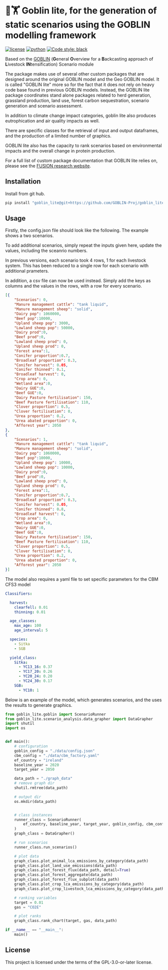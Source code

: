 # 🧌🏋️ Goblin lite, for the generation of static scenarios using the GOBLIN modelling framework

[![license](https://img.shields.io/badge/License-GPL%203.0-red)](https://github.com/GOBLIN-Proj/goblin_lite/blob/0.1.0/LICENSE)
[![python](https://img.shields.io/badge/python-3.9-blue?logo=python&logoColor=white)](https://github.com/GOBLIN-Proj/goblin_lite)
[![Code style: black](https://img.shields.io/badge/code%20style-black-000000.svg)](https://github.com/psf/black)

Based on the [GOBLIN](https://gmd.copernicus.org/articles/15/2239/2022/) (**G**eneral **O**verview for a **B**ackcasting approach of **L**ivestock **IN**tensification) Scenario module

The package makes use of several other custom packages that are designed around the original GOBLIN model and the Geo GOBLIN model. It is called "GOBLIN lite" more so for the fact that it does not rely on heavy code base found in previous GOBLIN models. Instead, the GOBLIN lite package coordinates stand alone packages related to herd generation, grassland production, land use, forest carbon sequestration, scenario generation and scenario assessment. 

In addition to climate change impact categories, goblin lite also produces eutrophication and air quality impacts as well. 

There are specific classes for the retrieval of input and output dataframes, and the production of a limited number of graphics. 

GOBLIN lite also has the capacity to rank scenarios based on environmental impacts and the overall change in protein production. 

For a full list of custom package documentation that GOBLIN lite relies on, please see the [FUSION research website](https://fusion-research.eu/goblin-package-documentation.html#goblin-package-documentation).

## Installation

Install from git hub. 

```bash
pip install "goblin_lite@git+https://github.com/GOBLIN-Proj/goblin_lite.git@main" 

```

## Usage
Firstly, the config.json file should look like the following. The example shows a two scenarios. 

To add additional scenarios, simply repeat the inputs given here, update the values, including the sceanrio numbers. 

In previous versions, each scenario took 4 rows, 1 for each livestock system. This has been reduced to a single row for each 
scenario with additional prameters. 

In addition, a csv file can now be used instead. Simply add the keys as columns and the values in the rows, with a row for every scenario.
```json
[{
    "Scenarios": 0,
    "Manure management cattle": "tank liquid",
    "Manure management sheep": "solid",
    "Dairy pop": 1060000,
    "Beef pop":10000,
    "Upland sheep pop": 3000,
    "Lowland sheep pop": 50000,
    "Dairy prod":0,
    "Beef prod":0,
    "Lowland sheep prod": 0,
    "Upland sheep prod": 0,
    "Forest area":1,
    "Conifer proportion":0.7,
    "Broadleaf proportion": 0.3,
    "Conifer harvest": 0.05,
    "Conifer thinned": 0.1,
    "Broadleaf harvest": 0,
    "Crop area": 0,
    "Wetland area":0,
    "Dairy GUE":0,
    "Beef GUE":0,
    "Dairy Pasture fertilisation": 150,
    "Beef Pasture fertilisation": 110,
    "Clover proportion": 0.5,
    "Clover fertilisation": 0,
    "Urea proportion": 0.2,
    "Urea abated proportion": 0,
    "Afforest year": 2050   
},
{
    "Scenarios": 1,
    "Manure management cattle": "tank liquid",
    "Manure management sheep": "solid",
    "Dairy pop": 1060000,
    "Beef pop":10000,
    "Upland sheep pop": 10000,
    "Lowland sheep pop": 10000,
    "Dairy prod":0,
    "Beef prod":0,
    "Lowland sheep prod": 0,
    "Upland sheep prod": 0,
    "Forest area":1,
    "Conifer proportion":0.7,
    "Broadleaf proportion": 0.3,
    "Conifer harvest": 0.05,
    "Conifer thinned": 0.8,
    "Broadleaf harvest": 0,
    "Crop area": 0,
    "Wetland area":0,
    "Dairy GUE":0,
    "Beef GUE":0,
    "Dairy Pasture fertilisation": 150,
    "Beef Pasture fertilisation": 110,
    "Clover proportion": 0.5,
    "Clover fertilisation": 0,
    "Urea proportion": 0.2,
    "Urea abated proportion": 0,
    "Afforest year": 2050  
}]
```

The model also requires a yaml file to set specific parameters for the CBM CFS3 model 

```yaml
Classifiers:

  harvest:
    clearfell: 0.01
    thinning: 0.01

  age_classes:
    max_age: 100
    age_interval: 5

  species:
    - Sitka
    - SGB

  yield_class:
    Sitka:
      - YC13_16: 0.37
      - YC17_20: 0.26
      - YC20_24: 0.20
      - YC24_30: 0.17
    SGB:
      - YC10: 1

```

Below is an example of the model, which generates scenarios, and the uses the results to generate graphics.

```python
from goblin_lite.goblin import ScenarioRunner
from goblin_lite.scenario_analysis.data_grapher import DataGrapher
import shutil
import os


def main():
    # configuration
    goblin_config = "./data/config.json"
    cbm_config = "./data/cbm_factory.yaml"
    ef_country = "ireland"
    baseline_year = 2020
    target_year = 2050

    data_path = "./graph_data"
    # remove graph dir
    shutil.rmtree(data_path)

    # output dir
    os.mkdir(data_path)


    # class instances
    runner_class = ScenarioRunner(
        ef_country, baseline_year, target_year, goblin_config, cbm_config
    )
    graph_class = DataGrapher()

    # run scenarios
    runner_class.run_scenarios()

    # plot data
    graph_class.plot_animal_lca_emissions_by_category(data_path)
    graph_class.plot_land_use_emissions(data_path)
    graph_class.plot_forest_flux(data_path, detail=True)
    graph_class.plot_forest_aggregate(data_path)
    graph_class.plot_forest_flux_subplot(data_path)
    graph_class.plot_crop_lca_emissions_by_category(data_path)
    graph_class.plot_crop_livestock_lca_emissions_by_category(data_path)

    # ranking variables
    target = 0.01
    gas = "CO2E"

    # plot ranks
    graph_class.rank_chart(target, gas, data_path)

if __name__ == "__main__":
    main()
```
## License
This project is licensed under the terms of the GPL-3.0-or-later license.
